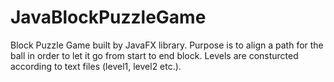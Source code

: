 # JavaBlockPuzzleGame
Block Puzzle Game built by JavaFX library. Purpose is to align a path for the ball in order to let it go from start to end block. Levels are consturcted according to text files (level1, level2 etc.). 
